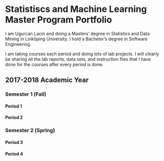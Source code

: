 # Statistiscs and Machine Learning Master Program Portfolio

I am Ugurcan Lacin and doing a Masters’ degree in Statistics and Data Mining in Linköping University. I hold a Bachelor’s degree in Software Engineering. 

I am taking courses each period and doing lots of lab projects. I will clearly be sharing all the lab reports, data sets, and instruction files that I have done for the courses after every period is done.

## 2017-2018 Academic Year

### Semester 1 (Fall)

#### Period 1

#### Period 2

### Semester 2 (Spring)

#### Period 3

#### Period 4